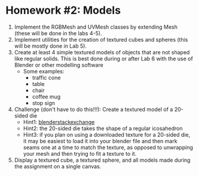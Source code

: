 # Homework #2: Models

1. Implement the RGBMesh and UVMesh classes by extending Mesh (these will be done in the labs 4-5).
2. Implement utilities for the creation of textured cubes and spheres (this will be mostly done in Lab 5).
3. Create at least 4 simple textured models of objects that are not shaped like regular solids. This is best done during or after Lab 6 with the use of Blender or other modelling software
    -   Some examples:
        -   traffic cone
        -   table
        -   chair
        -   coffee mug
        -   stop sign
4. Challenge (don't have to do this!!!): Create a textured model of a 20-sided die
    -   Hint1: [blenderstackexchange]( https://blender.stackexchange.com/questions/48/what-is-the-simplest-way-to-generate-a-dodecahedron)
    -   Hint2: the 20-sided die takes the shape of a regular icosahedron
    -   Hint3: if you plan on using a downloaded texture for a 20-sided die, it may be easiest to load it into your blender file and then mark seams one at a time to match the texture, as opposed to unwrapping your mesh and then trying to fit a texture to it.
5. Display a textured cube, a textured sphere, and all models made during the assignment on a single canvas.
